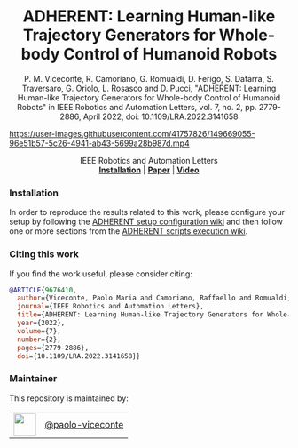 <h1 align="center">
  ADHERENT: Learning Human-like Trajectory Generators for Whole-body Control of Humanoid Robots
</h1>


<div align="center">


P. M. Viceconte, R. Camoriano, G. Romualdi, D. Ferigo, S. Dafarra, S. Traversaro, G. Oriolo, L. Rosasco and D. Pucci, "ADHERENT: Learning Human-like Trajectory Generators for Whole-body Control of Humanoid Robots" in IEEE Robotics and Automation Letters, vol. 7, no. 2, pp. 2779-2886, April 2022, doi: 10.1109/LRA.2022.3141658

</div>

<p align="center">

https://user-images.githubusercontent.com/41757826/149669055-96e51b57-5c26-4941-ab43-5699a28b987d.mp4

</p>

<div align="center">
  IEEE Robotics and Automation Letters
</div>

<div align="center">
  <a href="#installation"><b>Installation</b></a> |
  <a href="https://ieeexplore.ieee.org/document/9676410"><b>Paper</b></a> |
  <a href=""><b>Video</b></a>
</div>

### Installation

In order to reproduce the results related to this work, please configure your setup by following the [ADHERENT setup configuration wiki](https://github.com/ami-iit/paper_viceconte_2021_ral_adherent/wiki/ADHERENT-setup-configuration) and then follow one or more sections from the [ADHERENT scripts execution wiki](https://github.com/ami-iit/paper_viceconte_2021_ral_adherent/wiki/ADHERENT-scripts-execution).

### Citing this work

If you find the work useful, please consider citing:

```bibtex
@ARTICLE{9676410,
  author={Viceconte, Paolo Maria and Camoriano, Raffaello and Romualdi, Giulio and Ferigo, Diego and Dafarra, Stefano and Traversaro, Silvio and Oriolo, Giuseppe and Rosasco, Lorenzo and Pucci, Daniele},
  journal={IEEE Robotics and Automation Letters},
  title={ADHERENT: Learning Human-like Trajectory Generators for Whole-body Control of Humanoid Robots},
  year={2022},
  volume={7},
  number={2},
  pages={2779-2886},
  doi={10.1109/LRA.2022.3141658}}
```

### Maintainer

This repository is maintained by:

| |                                                        |
|:---:|:------------------------------------------------------:|
| [<img src="https://user-images.githubusercontent.com/41757826/114039258-e334f080-9882-11eb-8037-ac7341666d21.png" width="40">](https://github.com/GitHubUserName) | [@paolo-viceconte](https://github.com/paolo-viceconte) |
